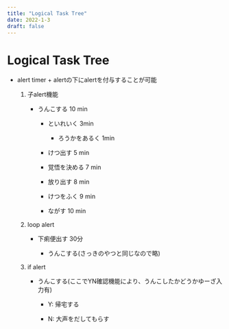 ```yaml
---
title: "Logical Task Tree"
date: 2022-1-3
draft: false
---
```

# Logical Task Tree



* alert timer + alertの下にalertを付与することが可能



	1. 子alert機能

		* うんこする 10 min

			* といれいく 3min

				* ろうかをあるく 1min

			* けつ出す 5 min

			* 覚悟を決める 7 min

			* 放り出す 8 min

			* けつをふく 9 min

			* ながす 10 min

			

	2. loop alert

		* 下痢便出す 30分

			* うんこする(さっきのやつと同じなので略)

			

	3. if alert

		* うんこする(ここでYN確認機能により、うんこしたかどうかゆーざ入力有)

			* Y: 帰宅する

			* N: 大声をだしてもらす

			 

			





